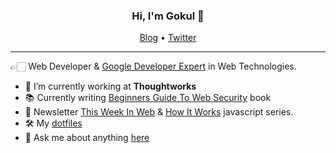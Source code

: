 <h3 align="center">Hi, I'm Gokul 👋</h3>

<p align="center">
  <a href="https://gokul.site.io">Blog</a> •
  <a href="https://twitter.com/gokul_i">Twitter</a>
</p>

---

👉🏻 Web Developer & [Google Developer Expert](https://developers.google.com/community/experts/directory/profile/profile-gokulakrishnan_kalaikovan) in Web Technologies.

- 🔭 I’m currently working at <b>Thoughtworks</b>
- 📚 Currently writing [Beginners Guide To Web Security](https://twitter.com/gokul_i/status/1280327833038884864) book
- 📩 Newsletter [This Week In Web](https://www.this-week-in-web.com/) & [How It Works](https://how-it-works.dev/) javascript series.
- 🛠 My [dotfiles](https://github.com/gokulkrishh/dotfiles)
- 💬 Ask me about anything [here](https://github.com/gokulkrishh/gokulkrishh/issues)
